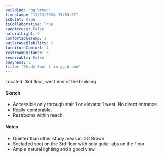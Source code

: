 ```yaml
---
building: "gg_brown"
timestamp: "11/13/2024 15:53:52"
isQuiet: True
isCollaborative: True
caenAccess: False
naturalLight: 5
comfortableTemp: 3
outletAvailability: 2
furnitureComfort: 4
restroomDistance: 5
reservable: False
busyness: 2
title: "Study Spot 2 in gg_brown"
---
```

<!-- image: "" Note: leave out of --- --- for now, else throws an error -->

Located: 3rd floor, west end of the building

#### Sketch
- Accessible only through stair 1 or elevator 1 west. No direct entrance.
- Really comforable.
- Restrooms within reach.


#### Notes
- Quieter than other study areas in GG Brown
- Secluded spot on the 3rd floor with only quite labs on the floor
- Ample natural lighting and a good view
